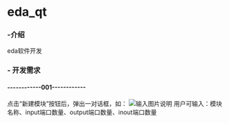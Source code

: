 # eda_qt

### -介绍
eda软件开发

### -           开发需求
#### ------------001------------
点击“新建模块”按钮后，弹出一对话框，如：
![输入图片说明](https://images.gitee.com/uploads/images/2021/0123/232300_bb1cd7c7_8607408.png "QQ截图20210123232228.png")
用户可输入：模块名称、input端口数量、output端口数量、inout端口数量










